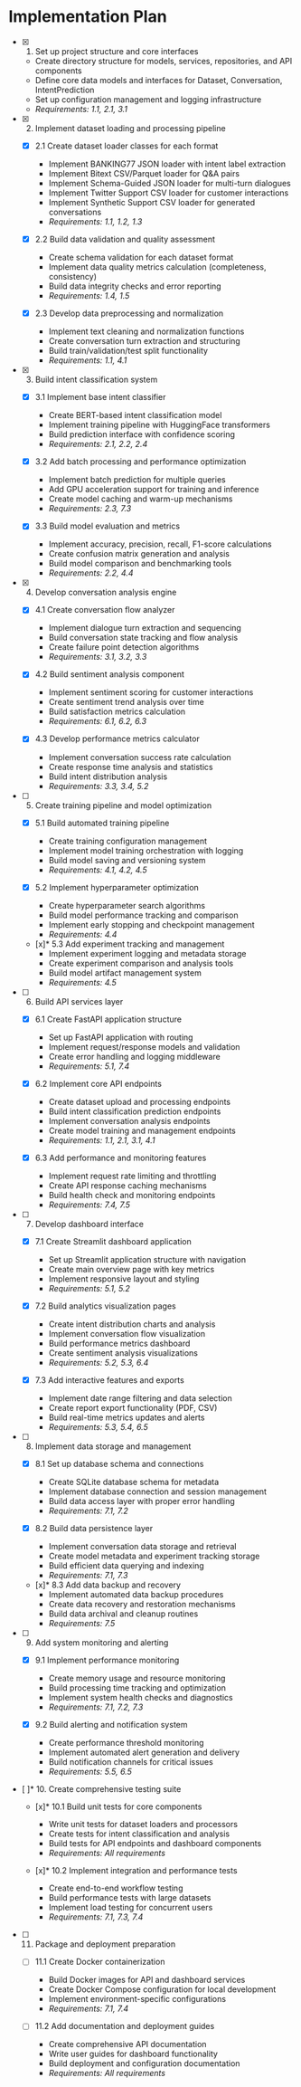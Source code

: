 # Implementation Plan

- [x] 1. Set up project structure and core interfaces
  - Create directory structure for models, services, repositories, and API components
  - Define core data models and interfaces for Dataset, Conversation, IntentPrediction
  - Set up configuration management and logging infrastructure
  - _Requirements: 1.1, 2.1, 3.1_

- [x] 2. Implement dataset loading and processing pipeline
  - [x] 2.1 Create dataset loader classes for each format
    - Implement BANKING77 JSON loader with intent label extraction
    - Implement Bitext CSV/Parquet loader for Q&A pairs
    - Implement Schema-Guided JSON loader for multi-turn dialogues
    - Implement Twitter Support CSV loader for customer interactions
    - Implement Synthetic Support CSV loader for generated conversations
    - _Requirements: 1.1, 1.2, 1.3_

  - [x] 2.2 Build data validation and quality assessment
    - Create schema validation for each dataset format
    - Implement data quality metrics calculation (completeness, consistency)
    - Build data integrity checks and error reporting
    - _Requirements: 1.4, 1.5_

  - [x] 2.3 Develop data preprocessing and normalization
    - Implement text cleaning and normalization functions
    - Create conversation turn extraction and structuring
    - Build train/validation/test split functionality
    - _Requirements: 1.1, 4.1_

- [x] 3. Build intent classification system
  - [x] 3.1 Implement base intent classifier
    - Create BERT-based intent classification model
    - Implement training pipeline with HuggingFace transformers
    - Build prediction interface with confidence scoring
    - _Requirements: 2.1, 2.2, 2.4_

  - [x] 3.2 Add batch processing and performance optimization
    - Implement batch prediction for multiple queries
    - Add GPU acceleration support for training and inference
    - Create model caching and warm-up mechanisms
    - _Requirements: 2.3, 7.3_

  - [x] 3.3 Build model evaluation and metrics
    - Implement accuracy, precision, recall, F1-score calculations
    - Create confusion matrix generation and analysis
    - Build model comparison and benchmarking tools
    - _Requirements: 2.2, 4.4_

- [x] 4. Develop conversation analysis engine
  - [x] 4.1 Create conversation flow analyzer
    - Implement dialogue turn extraction and sequencing
    - Build conversation state tracking and flow analysis
    - Create failure point detection algorithms
    - _Requirements: 3.1, 3.2, 3.3_

  - [x] 4.2 Build sentiment analysis component
    - Implement sentiment scoring for customer interactions
    - Create sentiment trend analysis over time
    - Build satisfaction metrics calculation
    - _Requirements: 6.1, 6.2, 6.3_

  - [x] 4.3 Develop performance metrics calculator
    - Implement conversation success rate calculation
    - Create response time analysis and statistics
    - Build intent distribution analysis
    - _Requirements: 3.3, 3.4, 5.2_

- [ ] 5. Create training pipeline and model optimization
  - [x] 5.1 Build automated training pipeline
    - Create training configuration management
    - Implement model training orchestration with logging
    - Build model saving and versioning system
    - _Requirements: 4.1, 4.2, 4.5_

  - [x] 5.2 Implement hyperparameter optimization
    - Create hyperparameter search algorithms
    - Build model performance tracking and comparison
    - Implement early stopping and checkpoint management
    - _Requirements: 4.4_

  - [x]* 5.3 Add experiment tracking and management
    - Implement experiment logging and metadata storage
    - Create experiment comparison and analysis tools
    - Build model artifact management system
    - _Requirements: 4.5_

- [ ] 6. Build API services layer
  - [x] 6.1 Create FastAPI application structure
    - Set up FastAPI application with routing
    - Implement request/response models and validation
    - Create error handling and logging middleware
    - _Requirements: 5.1, 7.4_

  - [x] 6.2 Implement core API endpoints
    - Create dataset upload and processing endpoints
    - Build intent classification prediction endpoints
    - Implement conversation analysis endpoints
    - Create model training and management endpoints
    - _Requirements: 1.1, 2.1, 3.1, 4.1_

  - [x] 6.3 Add performance and monitoring features
    - Implement request rate limiting and throttling
    - Create API response caching mechanisms
    - Build health check and monitoring endpoints
    - _Requirements: 7.4, 7.5_

- [ ] 7. Develop dashboard interface
  - [x] 7.1 Create Streamlit dashboard application
    - Set up Streamlit application structure with navigation
    - Create main overview page with key metrics
    - Implement responsive layout and styling
    - _Requirements: 5.1, 5.2_

  - [x] 7.2 Build analytics visualization pages
    - Create intent distribution charts and analysis
    - Implement conversation flow visualization
    - Build performance metrics dashboard
    - Create sentiment analysis visualizations
    - _Requirements: 5.2, 5.3, 6.4_

  - [x] 7.3 Add interactive features and exports
    - Implement date range filtering and data selection
    - Create report export functionality (PDF, CSV)
    - Build real-time metrics updates and alerts
    - _Requirements: 5.3, 5.4, 6.5_

- [ ] 8. Implement data storage and management
  - [x] 8.1 Set up database schema and connections
    - Create SQLite database schema for metadata
    - Implement database connection and session management
    - Build data access layer with proper error handling
    - _Requirements: 7.1, 7.2_

  - [x] 8.2 Build data persistence layer
    - Implement conversation data storage and retrieval
    - Create model metadata and experiment tracking storage
    - Build efficient data querying and indexing
    - _Requirements: 7.1, 7.3_

  - [x]* 8.3 Add data backup and recovery
    - Implement automated data backup procedures
    - Create data recovery and restoration mechanisms
    - Build data archival and cleanup routines
    - _Requirements: 7.5_

- [ ] 9. Add system monitoring and alerting
  - [x] 9.1 Implement performance monitoring
    - Create memory usage and resource monitoring
    - Build processing time tracking and optimization
    - Implement system health checks and diagnostics
    - _Requirements: 7.1, 7.2, 7.3_

  - [x] 9.2 Build alerting and notification system
    - Create performance threshold monitoring
    - Implement automated alert generation and delivery
    - Build notification channels for critical issues
    - _Requirements: 5.5, 6.5_

- [ ]* 10. Create comprehensive testing suite
  - [x]* 10.1 Build unit tests for core components
    - Write unit tests for dataset loaders and processors
    - Create tests for intent classification and analysis
    - Build tests for API endpoints and dashboard components
    - _Requirements: All requirements_

  - [x]* 10.2 Implement integration and performance tests
    - Create end-to-end workflow testing
    - Build performance tests with large datasets
    - Implement load testing for concurrent users
    - _Requirements: 7.1, 7.3, 7.4_

- [ ] 11. Package and deployment preparation
  - [ ] 11.1 Create Docker containerization
    - Build Docker images for API and dashboard services
    - Create Docker Compose configuration for local development
    - Implement environment-specific configurations
    - _Requirements: 7.1, 7.4_

  - [ ] 11.2 Add documentation and deployment guides
    - Create comprehensive API documentation
    - Write user guides for dashboard functionality
    - Build deployment and configuration documentation
    - _Requirements: All requirements_

